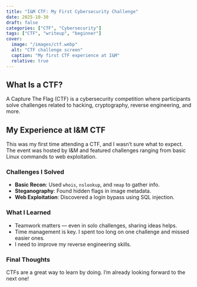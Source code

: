 ```yaml
---
title: "I&M CTF: My First Cybersecurity Challenge"
date: 2025-10-30
draft: false
categories: ["CTF", "Cybersecurity"]
tags: ["CTF", "writeup", "beginner"]
cover:
  image: "/images/ctf.webp"
  alt: "CTF challenge screen"
  caption: "My first CTF experience at I&M"
  relative: true
---
```


<!--more-->

## What Is a CTF?

A Capture The Flag (CTF) is a cybersecurity competition where participants solve challenges related to hacking, cryptography, reverse engineering, and more.

## My Experience at I&M CTF

This was my first time attending a CTF, and I wasn’t sure what to expect. The event was hosted by I&M and featured challenges ranging from basic Linux commands to web exploitation.

### Challenges I Solved

- **Basic Recon**: Used `whois`, `nslookup`, and `nmap` to gather info.
- **Steganography**: Found hidden flags in image metadata.
- **Web Exploitation**: Discovered a login bypass using SQL injection.

### What I Learned

- Teamwork matters — even in solo challenges, sharing ideas helps.
- Time management is key. I spent too long on one challenge and missed easier ones.
- I need to improve my reverse engineering skills.

### Final Thoughts

CTFs are a great way to learn by doing. I’m already looking forward to the next one!
